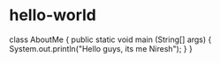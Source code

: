 # hello-world
class AboutMe
{
 public static void main (String[] args)
 {
  System.out.println("Hello guys, its me Niresh");
 }
}
